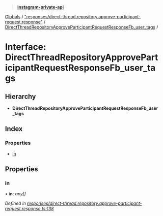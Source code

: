 > **[instagram-private-api](../README.md)**

[Globals](../README.md) / ["responses/direct-thread.repository.approve-participant-request.response"](../modules/_responses_direct_thread_repository_approve_participant_request_response_.md) / [DirectThreadRepositoryApproveParticipantRequestResponseFb_user_tags](_responses_direct_thread_repository_approve_participant_request_response_.directthreadrepositoryapproveparticipantrequestresponsefb_user_tags.md) /

# Interface: DirectThreadRepositoryApproveParticipantRequestResponseFb_user_tags

## Hierarchy

- **DirectThreadRepositoryApproveParticipantRequestResponseFb_user_tags**

## Index

### Properties

- [in](_responses_direct_thread_repository_approve_participant_request_response_.directthreadrepositoryapproveparticipantrequestresponsefb_user_tags.md#in)

## Properties

### in

• **in**: _any[]_

_Defined in [responses/direct-thread.repository.approve-participant-request.response.ts:138](https://github.com/realinstadude/instagram-private-api/blob/4ae8fec/src/responses/direct-thread.repository.approve-participant-request.response.ts#L138)_
